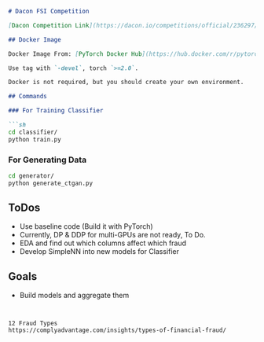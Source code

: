 ```markdown
# Dacon FSI Competition

[Dacon Competition Link](https://dacon.io/competitions/official/236297/overview/description)

## Docker Image

Docker Image From: [PyTorch Docker Hub](https://hub.docker.com/r/pytorch/pytorch/tags)

Use tag with `-devel`, torch `>=2.0`.

Docker is not required, but you should create your own environment.

## Commands

### For Training Classifier

```sh
cd classifier/
python train.py
```

### For Generating Data

```sh
cd generator/
python generate_ctgan.py
```

## ToDos

- Use baseline code (Build it with PyTorch)
- Currently, DP & DDP for multi-GPUs are not ready, To Do.
- EDA and find out which columns affect which fraud
- Develop SimpleNN into new models for Classifier

## Goals

- Build models and aggregate them
```


12 Fraud Types
https://complyadvantage.com/insights/types-of-financial-fraud/